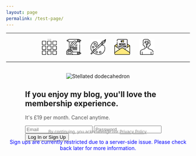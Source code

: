 ```yaml
---
layout: page
permalink: /test-page/
---
```

<center>
<hr width="100%" size="3">
<div class="container">
        <a href="https://ellisjalia.com"><img src="/assets/icons/menu-bw.png" style="width:43px;height:43px;justify-content:center;display:inline-block;border:1px;margin: 0px 8px;padding:2px;"/></a>
        <a href="https://ellisjalia.com/essays"><img src="/assets/icons/quill-bw.png" style="width:43px;height:43px;justify-content:center;display:inline-block;border:1px;margin: 0px 8px;padding:2px;"/></a>
        <a href="https://ellisjalia.com/art"><img src="/assets/icons/paint-palette-bw.png" style="width:43px;height:43px;justify-content:center;display:inline-block;border:1px;margin: 0px 8px;padding:2px;"/></a>
        <a href="https://ellisjalia.com/newsletter"><img src="/assets/icons/newsletter.png" style="width:43px;height:43px;justify-content:center;display:inline-block;border:1px;margin: 0px 8px;padding:2px;"/></a>
        <a href="https://ellisjalia.com/about"><img src="/assets/icons/unknown-bw.png" style="width:43px;height:43px;justify-content:center;display:inline-block;border:1px;margin: 0px 8px;padding:2px;"/></a>
 </div>
  <hr width="100%" size="3">
  </center>
<!DOCTYPE html>
<html lang="en">
<head>
  <meta charset="UTF-8" />
  <meta name="viewport" content="width=device-width,initial-scale=1" />
  <title>Newsletter Paywall</title>
  <style>
    .form-container { max-width: 400px; margin: auto; padding: 1rem; }
    .image-wrapper { text-align: center; margin-bottom: 1rem; }
    .shape { width: 120px; }
    .subtext { color: #555; }
    #paywall-section, #premium-content { display: none; margin-top: 20px; }
  </style>
  <!-- Stripe.js -->
  <script src="https://js.stripe.com/v3/"></script>
  <!-- Firebase v10 modular -->
  <script type="module">
    import { initializeApp } from "https://www.gstatic.com/firebasejs/10.8.1/firebase-app.js";
    import {
      getAuth,
      onAuthStateChanged,
      signInWithEmailAndPassword,
      createUserWithEmailAndPassword
    } from "https://www.gstatic.com/firebasejs/10.8.1/firebase-auth.js";
    import {
      getFirestore,
      doc,
      getDoc,
      collection,
      addDoc
    } from "https://www.gstatic.com/firebasejs/10.8.1/firebase-firestore.js";
    import {
      getFunctions,
      httpsCallable
    } from "https://www.gstatic.com/firebasejs/10.8.1/firebase-functions.js";
    // ─── Your Firebase Config ──────────────────────────────────────────────
    const firebaseConfig = {
      apiKey: "AIzaSyDLRxkrPfPbskX2kyNgNMk4MDg-5volGTI",
      authDomain: "ellisjalia-db.firebaseapp.com",
      projectId: "ellisjalia-db",
      storageBucket: "ellisjalia-db.firebasestorage.app",
      messagingSenderId: "269108432993",
      appId: "1:269108432993:web:93262054eb937faf789a20",
      measurementId: "G-NYXXY0PL56"
    };
    // ─── Initialize Firebase & Services ────────────────────────────────────
    const app = initializeApp(firebaseConfig);
    const auth = getAuth(app);
    const db = getFirestore(app);
    const functions = getFunctions(app, "europe-west2");
    const stripe = Stripe("pk_live_51QNBnKEEjZULKoNrdlW6uTVgvy0T3pss5P07c1vFtEhLIncQtHLXcRAoT7Nea2PfdfrK3hmd1YwHE9dK1aentQdf00BB9B0YGC");
    // ─── UI References ─────────────────────────────────────────────────────
    const loginForm      = document.getElementById("login-form");
    const subscribeBtn   = document.getElementById("subscribe-button");
    const paywallSection = document.getElementById("paywall-section");
    const premiumContent = document.getElementById("premium-content");
    // ─── Helper: Has User Paid? ─────────────────────────────────────────────
    async function hasPaid(uid) {
      const userDoc = doc(db, "users", uid);
      const snap     = await getDoc(userDoc);
      return snap.exists() && snap.data().status === "active";
    }
    // ─── Auth State Observer ───────────────────────────────────────────────
    onAuthStateChanged(auth, async (user) => {
      if (user) {
        loginForm.style.display      = "none";
        const paid                   = await hasPaid(user.uid);
        paywallSection.style.display = paid ? "none" : "block";
        premiumContent.style.display = paid ? "block" : "none";
      } else {
        loginForm.style.display      = "block";
        paywallSection.style.display = "none";
        premiumContent.style.display = "none";
      }
    });
    // ─── Log In or Sign Up ─────────────────────────────────────────────────
    loginForm.addEventListener("submit", async (e) => {
      e.preventDefault();  // ← prevents full‑page reload
      const email = loginForm.email.value.trim();
      const pass  = loginForm.password.value;
      try {
        await signInWithEmailAndPassword(auth, email, pass);
      } catch (err) {
        if (err.code === "auth/user-not-found") {
          await createUserWithEmailAndPassword(auth, email, pass);
        } else {
          return alert("Auth error: " + err.message);
        }
      }
    });
    // ─── Subscribe Button (Stripe Checkout) ────────────────────────────────
    subscribeBtn.addEventListener("click", async () => {
      subscribeBtn.disabled = true;
      try {
        const createCheckout = httpsCallable(functions, "createCheckoutSession");
        const { data }       = await createCheckout({
          // let your function handle these URLs
          successUrl: window.location.origin + "/?success=true",
          cancelUrl:  window.location.origin + "/?canceled=true"
        });
        // If your function returns a full URL, open it in a new tab:
        if (data.url) {
          window.open(data.url, "_blank");
        } else if (data.sessionId) {
          // fallback to redirect in same tab
          await stripe.redirectToCheckout({ sessionId: data.sessionId });
        } else {
          throw new Error("Invalid Checkout response");
        }
      } catch (err) {
        console.error("Checkout error:", err);
        alert("Unable to start checkout: " + err.message);
      } finally {
        subscribeBtn.disabled = false;
      }
    });
    // ─── Post‑Payment UI Tweak ─────────────────────────────────────────────
    window.addEventListener("load", () => {
      const params = new URLSearchParams(window.location.search);
      if (params.get("success") === "true") {
        // make sure user is signed in
        const user = auth.currentUser;
        if (user) {
          loginForm.style.display      = "none";
          paywallSection.style.display = "none";
          premiumContent.style.display = "block";
        }
      }
    });
  </script>
</head>

<body>
  <div class="form-container">
    <div class="image-wrapper">
      <img class="shape"
           src="https://upload.wikimedia.org/wikipedia/commons/thumb/5/52/First_stellation_of_dodecahedron.svg/600px-First_stellation_of_dodecahedron.svg.png"
           alt="Stellated dodecahedron" />
    </div>
    <h2>If you enjoy my blog, you'll love the membership experience.</h2>
    <p class="subtext">It's £19 per month. Cancel anytime.</p>
    <!-- Login Form -->
    <form id="login-form">
      <input name="email"    type="email"    placeholder="Email"    required />
      <input name="password" type="password" placeholder="Password" required />
      <button type="submit">Log In or Sign Up</button>
    </form>
    <!-- Stripe Paywall -->
    <div id="paywall-section">
      <p>You're logged in. Unlock premium content for £19/month.</p>
      <button id="subscribe-button">Subscribe Now</button>
    </div>
    <!-- Premium Content -->
    <div id="premium-content">
      <h3>Premium Content</h3>
      <p>Testing premium content.</p>
    </div>
  </div>
</body>
</html>

<p style="font-family: -apple-system, BlinkMacSystemFont, 'Segoe UI', Roboto, 'Helvetica Neue', Arial, sans-serif; font-size: 0.7rem; color: grey; text-align: center; margin-top: -3rem;">
  By continuing, you acknowledge our <a href="https://ellisjalia.com/privacy-policy/" style="color: grey; text-decoration: underline;">Privacy Policy</a>.
</p>

<p style="text-align:center; color: blue; margin-top:0;">
  Sign ups are currently restricted due to a server-side issue. Please check back later for more information.
</p>

